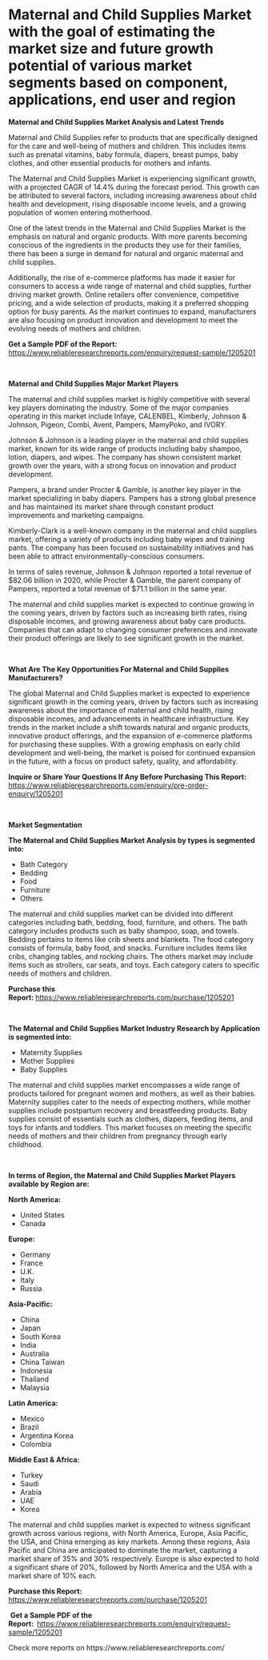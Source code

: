 <p><h1>Maternal and Child Supplies Market with the goal of estimating the market size and future growth potential of various market segments based on component, applications, end user and region</h1></p><p><strong>Maternal and Child Supplies Market Analysis and Latest Trends</strong></p>
<p><p>Maternal and Child Supplies refer to products that are specifically designed for the care and well-being of mothers and children. This includes items such as prenatal vitamins, baby formula, diapers, breast pumps, baby clothes, and other essential products for mothers and infants.</p><p>The Maternal and Child Supplies Market is experiencing significant growth, with a projected CAGR of 14.4% during the forecast period. This growth can be attributed to several factors, including increasing awareness about child health and development, rising disposable income levels, and a growing population of women entering motherhood.</p><p>One of the latest trends in the Maternal and Child Supplies Market is the emphasis on natural and organic products. With more parents becoming conscious of the ingredients in the products they use for their families, there has been a surge in demand for natural and organic maternal and child supplies.</p><p>Additionally, the rise of e-commerce platforms has made it easier for consumers to access a wide range of maternal and child supplies, further driving market growth. Online retailers offer convenience, competitive pricing, and a wide selection of products, making it a preferred shopping option for busy parents. As the market continues to expand, manufacturers are also focusing on product innovation and development to meet the evolving needs of mothers and children.</p></p>
<p><strong>Get a Sample PDF of the Report:&nbsp;</strong> <a href="https://www.reliableresearchreports.com/enquiry/request-sample/1205201">https://www.reliableresearchreports.com/enquiry/request-sample/1205201</a></p>
<p>&nbsp;</p>
<p><strong>Maternal and Child Supplies Major Market Players</strong></p>
<p><p>The maternal and child supplies market is highly competitive with several key players dominating the industry. Some of the major companies operating in this market include Infaye, CALENBEL, Kimberly, Johnson & Johnson, Pigeon, Combi, Avent, Pampers, MamyPoko, and IVORY.</p><p>Johnson & Johnson is a leading player in the maternal and child supplies market, known for its wide range of products including baby shampoo, lotion, diapers, and wipes. The company has shown consistent market growth over the years, with a strong focus on innovation and product development.</p><p>Pampers, a brand under Procter & Gamble, is another key player in the market specializing in baby diapers. Pampers has a strong global presence and has maintained its market share through constant product improvements and marketing campaigns.</p><p>Kimberly-Clark is a well-known company in the maternal and child supplies market, offering a variety of products including baby wipes and training pants. The company has been focused on sustainability initiatives and has been able to attract environmentally-conscious consumers.</p><p>In terms of sales revenue, Johnson & Johnson reported a total revenue of $82.06 billion in 2020, while Procter & Gamble, the parent company of Pampers, reported a total revenue of $71.1 billion in the same year.</p><p>The maternal and child supplies market is expected to continue growing in the coming years, driven by factors such as increasing birth rates, rising disposable incomes, and growing awareness about baby care products. Companies that can adapt to changing consumer preferences and innovate their product offerings are likely to see significant growth in the market.</p></p>
<p>&nbsp;</p>
<p><strong>What Are The Key Opportunities For Maternal and Child Supplies Manufacturers?</strong></p>
<p><p>The global Maternal and Child Supplies market is expected to experience significant growth in the coming years, driven by factors such as increasing awareness about the importance of maternal and child health, rising disposable incomes, and advancements in healthcare infrastructure. Key trends in the market include a shift towards natural and organic products, innovative product offerings, and the expansion of e-commerce platforms for purchasing these supplies. With a growing emphasis on early child development and well-being, the market is poised for continued expansion in the future, with a focus on product safety, quality, and affordability.</p></p>
<p><strong>Inquire or Share Your Questions If Any Before Purchasing This Report:</strong> <a href="https://www.reliableresearchreports.com/enquiry/pre-order-enquiry/1205201">https://www.reliableresearchreports.com/enquiry/pre-order-enquiry/1205201</a></p>
<p>&nbsp;</p>
<p><strong>Market Segmentation</strong></p>
<p><strong>The Maternal and Child Supplies Market Analysis by types is segmented into:</strong></p>
<p><ul><li>Bath Category</li><li>Bedding</li><li>Food</li><li>Furniture</li><li>Others</li></ul></p>
<p><p>The maternal and child supplies market can be divided into different categories including bath, bedding, food, furniture, and others. The bath category includes products such as baby shampoo, soap, and towels. Bedding pertains to items like crib sheets and blankets. The food category consists of formula, baby food, and snacks. Furniture includes items like cribs, changing tables, and rocking chairs. The others market may include items such as strollers, car seats, and toys. Each category caters to specific needs of mothers and children.</p></p>
<p><strong>Purchase this Report:&nbsp;</strong><a href="https://www.reliableresearchreports.com/purchase/1205201">https://www.reliableresearchreports.com/purchase/1205201</a></p>
<p>&nbsp;</p>
<p><strong>The Maternal and Child Supplies Market Industry Research by Application is segmented into:</strong></p>
<p><ul><li>Maternity Supplies</li><li>Mother Supplies</li><li>Baby Supplies</li></ul></p>
<p><p>The maternal and child supplies market encompasses a wide range of products tailored for pregnant women and mothers, as well as their babies. Maternity supplies cater to the needs of expecting mothers, while mother supplies include postpartum recovery and breastfeeding products. Baby supplies consist of essentials such as clothes, diapers, feeding items, and toys for infants and toddlers. This market focuses on meeting the specific needs of mothers and their children from pregnancy through early childhood.</p></p>
<p>&nbsp;</p>
<p><strong>In terms of Region, the Maternal and Child Supplies Market Players available by Region are:</strong></p>
<p>
    <p> <strong> North America: </strong>
        <ul>
            <li>United States</li>
            <li>Canada</li>
        </ul>
        </p> 
    <p> <strong> Europe: </strong>
        <ul>
            <li>Germany</li>
            <li>France</li>
            <li>U.K.</li>
            <li>Italy</li>
            <li>Russia</li>
        </ul>
        </p> 
    <p> <strong> Asia-Pacific: </strong>
        <ul>
            <li>China</li>
            <li>Japan</li>
            <li>South Korea</li>
            <li>India</li>
            <li>Australia</li>
            <li>China Taiwan</li>
            <li>Indonesia</li>
            <li>Thailand</li>
            <li>Malaysia</li>
        </ul>
        </p> 
    <p> <strong> Latin America: </strong>
        <ul>
            <li>Mexico</li>
            <li>Brazil</li>
            <li>Argentina Korea</li>
            <li>Colombia</li>
        </ul>
        </p> 
    <p> <strong> Middle East & Africa: </strong>
        <ul>
            <li>Turkey</li>
            <li>Saudi</li>
            <li>Arabia</li>
            <li>UAE</li>
            <li>Korea</li>
        </ul>
    </p>
    </p>
<p><p>The maternal and child supplies market is expected to witness significant growth across various regions, with North America, Europe, Asia Pacific, the USA, and China emerging as key markets. Among these regions, Asia Pacific and China are anticipated to dominate the market, capturing a market share of 35% and 30% respectively. Europe is also expected to hold a significant share of 20%, followed by North America and the USA with a market share of 10% each.</p></p>
<p><strong>Purchase this Report: </strong><a href="https://www.reliableresearchreports.com/purchase/1205201">https://www.reliableresearchreports.com/purchase/1205201</a></p>
<p>&nbsp;<strong>Get a Sample PDF of the Report:&nbsp;&nbsp;</strong><a href="https://www.reliableresearchreports.com/enquiry/request-sample/1205201">https://www.reliableresearchreports.com/enquiry/request-sample/1205201</a></p>
<p><strong></strong></p>
<p>Check more reports on https://www.reliableresearchreports.com/</p>